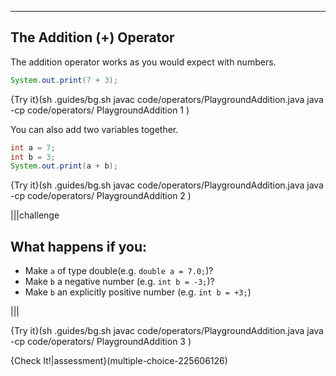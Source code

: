 ---

## The Addition (+) Operator
The addition operator works as you would expect with numbers.

```java
System.out.print(7 + 3);
```

{Try it}(sh .guides/bg.sh javac code/operators/PlaygroundAddition.java java -cp code/operators/ PlaygroundAddition 1 )

You can also add two variables together.

```java
int a = 7;
int b = 3;
System.out.print(a + b);
```

{Try it}(sh .guides/bg.sh javac code/operators/PlaygroundAddition.java java -cp code/operators/ PlaygroundAddition 2 )

|||challenge
## What happens if you:
* Make `a` of type double(e.g. `double a = 7.0;`)?
* Make `b` a negative number (e.g. `int b = -3;`)?
* Make `b` an explicitly positive number (e.g. `int b = +3;`)

|||

{Try it}(sh .guides/bg.sh javac code/operators/PlaygroundAddition.java java -cp code/operators/ PlaygroundAddition 3 )

{Check It!|assessment}(multiple-choice-225606126)

